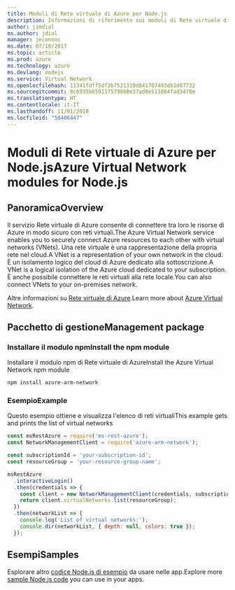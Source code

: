 ```yaml
---
title: Moduli di Rete virtuale di Azure per Node.js
description: Informazioni di riferimento sui moduli di Rete virtuale di Azure per Node.js
author: jimdial
ms.author: jdial
manager: jeconnoc
ms.date: 07/18/2017
ms.topic: article
ms.prod: azure
ms.technology: azure
ms.devlang: nodejs
ms.service: Virtual Network
ms.openlocfilehash: 11341fdff5df3b7521319d841707493db1d07732
ms.sourcegitcommit: 8c6935b6591175798b8e37ad0e511864fad3478e
ms.translationtype: HT
ms.contentlocale: it-IT
ms.lasthandoff: 11/01/2018
ms.locfileid: "50406447"
---
```

# <a name="azure-virtual-network-modules-for-nodejs"></a><span data-ttu-id="f98c8-103">Moduli di Rete virtuale di Azure per Node.js</span><span class="sxs-lookup"><span data-stu-id="f98c8-103">Azure Virtual Network modules for Node.js</span></span>

## <a name="overview"></a><span data-ttu-id="f98c8-104">Panoramica</span><span class="sxs-lookup"><span data-stu-id="f98c8-104">Overview</span></span>

<span data-ttu-id="f98c8-105">Il servizio Rete virtuale di Azure consente di connettere tra loro le risorse di Azure in modo sicuro con reti virtuali.</span><span class="sxs-lookup"><span data-stu-id="f98c8-105">The Azure Virtual Network service enables you to securely connect Azure resources to each other with virtual networks (VNets).</span></span> <span data-ttu-id="f98c8-106">Una rete virtuale è una rappresentazione della propria rete nel cloud.</span><span class="sxs-lookup"><span data-stu-id="f98c8-106">A VNet is a representation of your own network in the cloud.</span></span> <span data-ttu-id="f98c8-107">È un isolamento logico del cloud di Azure dedicato alla sottoscrizione.</span><span class="sxs-lookup"><span data-stu-id="f98c8-107">A VNet is a logical isolation of the Azure cloud dedicated to your subscription.</span></span> <span data-ttu-id="f98c8-108">È anche possibile connettere le reti virtuali alla rete locale.</span><span class="sxs-lookup"><span data-stu-id="f98c8-108">You can also connect VNets to your on-premises network.</span></span>

<span data-ttu-id="f98c8-109">Altre informazioni su [Rete virtuale di Azure](https://docs.microsoft.com/azure/virtual-network/virtual-networks-overview).</span><span class="sxs-lookup"><span data-stu-id="f98c8-109">Learn more about [Azure Virtual Network](https://docs.microsoft.com/azure/virtual-network/virtual-networks-overview).</span></span>

## <a name="management-package"></a><span data-ttu-id="f98c8-110">Pacchetto di gestione</span><span class="sxs-lookup"><span data-stu-id="f98c8-110">Management package</span></span>

### <a name="install-the-npm-module"></a><span data-ttu-id="f98c8-111">Installare il modulo npm</span><span class="sxs-lookup"><span data-stu-id="f98c8-111">Install the npm module</span></span>

<span data-ttu-id="f98c8-112">Installare il modulo npm di Rete virtuale di Azure</span><span class="sxs-lookup"><span data-stu-id="f98c8-112">Install the Azure Virtual Network npm module</span></span>

```bash
npm install azure-arm-network
```

### <a name="example"></a><span data-ttu-id="f98c8-113">Esempio</span><span class="sxs-lookup"><span data-stu-id="f98c8-113">Example</span></span>

<span data-ttu-id="f98c8-114">Questo esempio ottiene e visualizza l'elenco di reti virtuali</span><span class="sxs-lookup"><span data-stu-id="f98c8-114">This example gets and prints the list of virtual networks</span></span>

```javascript
const msRestAzure = require('ms-rest-azure');
const NetworkManagementClient = require('azure-arm-network');

const subscriptionId = 'your-subscription-id';
const resourceGroup = 'your-resource-group-name';

msRestAzure
  .interactiveLogin()
  .then(credentials => {
    const client = new NetworkManagementClient(credentials, subscriptionId);
    return client.virtualNetworks.list(resourceGroup);
  })
  .then(networkList => {
    console.log('List of virtual networks:');
    console.dir(networkList, { depth: null, colors: true });
  });
```

## <a name="samples"></a><span data-ttu-id="f98c8-115">Esempi</span><span class="sxs-lookup"><span data-stu-id="f98c8-115">Samples</span></span>

<span data-ttu-id="f98c8-116">Esplorare altro [codice Node.js di esempio](https://azure.microsoft.com/resources/samples/?platform=nodejs) da usare nelle app.</span><span class="sxs-lookup"><span data-stu-id="f98c8-116">Explore more [sample Node.js code](https://azure.microsoft.com/resources/samples/?platform=nodejs) you can use in your apps.</span></span>
